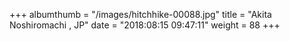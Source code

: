 +++
albumthumb = "/images/hitchhike-00088.jpg"
title = "Akita Noshiromachi , JP"
date = "2018:08:15 09:47:11"
weight = 88
+++
